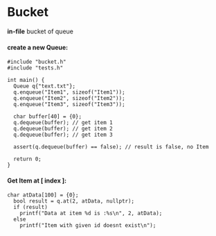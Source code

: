 # Bucket
**in-file** bucket of queue

####  create a new Queue:

````
#include "bucket.h"
#include "tests.h"

int main() {
  Queue q{"text.txt"};
  q.enqueue("Item1", sizeof("Item1"));
  q.enqueue("Item2", sizeof("Item2"));
  q.enqueue("Item3", sizeof("Item3"));

  char buffer[40] = {0};
  q.dequeue(buffer); // get item 1
  q.dequeue(buffer); // get item 2
  q.dequeue(buffer); // get item 3

  assert(q.dequeue(buffer) == false); // result is false, no Item

  return 0;
}
```````
#### Get Item at [ index ]: 

````
char atData[100] = {0};
  bool result = q.at(2, atData, nullptr);
  if (result)
    printf("Data at item %d is :%s\n", 2, atData);
  else
    printf("Item with given id doesnt exist\n");
````
